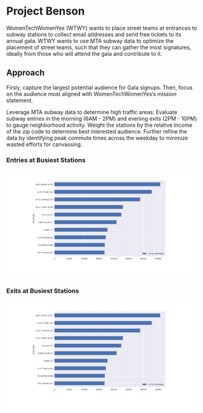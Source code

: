 # Project Benson
WomenTechWomenYes (WTWY) wants to place street teams at entrances to subway stations to collect email addresses and send free tickets to its annual gala. WTWY wants to use MTA subway data to optimize the placement of street teams, such that they can gather the most signatures, ideally from those who will attend the gala and contribute to it.

## Approach
Firsly, capture the largest potential audience for Gala signups. Then, focus on the audience most aligned with WomenTechWomenYes’s mission statement.

Leverage MTA subway data to determine high traffic areas: Evaluate subway entries in the morning (6AM - 2PM) and evening exits (2PM - 10PM) to gauge neighborhood activity. Weight the stations by the relative income of the zip code to determine best interested audience. Further refine the data by identifying peak commute times across the weekday to minimize wasted efforts for canvassing.

### Entries at Busiest Stations
![alt text](https://github.com/lixiuqi/lixiuqi.github.io/blob/master/images/entries.png)

### Exits at Busiest Stations
![alt text](https://github.com/lixiuqi/lixiuqi.github.io/blob/master/images/entries.png)

